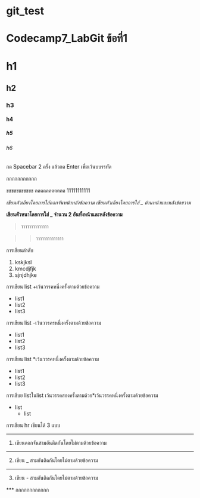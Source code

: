 # git_test
# Codecamp7_LabGit ข้อที่1

# h1
## h2
### h3
#### h4
##### h5
###### h6    


กด Spacebar 2 ครั้ง แล้วกด Enter เพื่อเว้นบบรรทัด  

กกกกกกกกกกก  

ขขขขขขขขขขข 
คคคคคคคคคคค 
11111111111  

*เขียนตัวเอียงโดยการใส่ดอกจันหน้าหลังข้อความ*
_เขียนตัวเอียงโดยการใส่ _ ด้านหน้าและหลังข้อขวาม_  

__เขียนตัวหนาโดยการใส่ _ จำนวน 2 อันทั้งหน้าและหลังข้อความ__
 

>าาาาาาาาาาาาาา  
  
>>าาาาาาาาาาาาาา  
  
  การเขียนลำดับ

1. kskjksl
5. kmcdjfjk
9. sjnjdhjke

การเขียน list +เว้นวรรคหนึ่งครั้งตามด้วยข้อความ
+  list1
+ list2
+ list3

การเขียน list -เว้นววรครหนึ่งครั้งตามด้วยข้อความ

- list1
- list2
- list3

การเขียน list *เว้นววรคหนึ่งครั้งตามด้วยข้อความ

* list1
* list2
* list3

การเขีบย listในlist เว้นวรรคสองครั้งตามด้วย*เว้นวรรคหนึ่งครั้งตามด้วยข้อความ

* list
  * list

การเขียน hr เขียนได้ 3 แบบ

***
1. เขียนดอกจันสามอันติดกันโดยไม่ตามด้วยข้อความ
___
2. เขียน _ สามอันติดกันโดยไม่ตามด้วยข้อความ
---
3. เขียน - สามอันติดกันโดยไม่ตามด้วยข้อความ

*** กกกกกกกกกกกก


